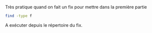 Très pratique quand on fait un fix pour mettre dans la première partie

``` sh
find -type f
```

A exécuter depuis le répertoire du fix.

<!-- --- tags: linux -->